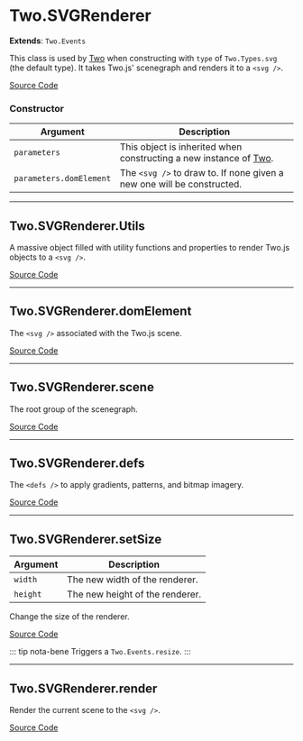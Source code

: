 # Two.SVGRenderer


<div class="extends">

__Extends__: `Two.Events`

</div>


This class is used by [Two](/documentation/) when constructing with `type` of `Two.Types.svg` (the default type). It takes Two.js' scenegraph and renders it to a `<svg />`.


<div class="meta">

  [Source Code](https://github.com/jonobr1/two.js/blob/dev/src/renderers/svg.js#L886)

</div>



### Constructor


| Argument | Description |
| ---- | ----------- |
| `parameters` | This object is inherited when constructing a new instance of [Two](/documentation/). |
| `parameters.domElement` | The `<svg />` to draw to. If none given a new one will be constructed. |



---

<div class="static member ">

## Two.SVGRenderer.Utils








<div class="properties">

A massive object filled with utility functions and properties to render Two.js objects to a `<svg />`.

</div>








<div class="meta">

  [Source Code](https://github.com/jonobr1/two.js/blob/dev/src/renderers/svg.js#L922)

</div>






</div>



---

<div class="instance member ">

## Two.SVGRenderer.domElement








<div class="properties">

The `<svg />` associated with the Two.js scene.

</div>








<div class="meta">

  [Source Code](https://github.com/jonobr1/two.js/blob/dev/src/renderers/svg.js#L896)

</div>






</div>



---

<div class="instance member ">

## Two.SVGRenderer.scene








<div class="properties">

The root group of the scenegraph.

</div>








<div class="meta">

  [Source Code](https://github.com/jonobr1/two.js/blob/dev/src/renderers/svg.js#L902)

</div>






</div>



---

<div class="instance member ">

## Two.SVGRenderer.defs








<div class="properties">

The `<defs />` to apply gradients, patterns, and bitmap imagery.

</div>








<div class="meta">

  [Source Code](https://github.com/jonobr1/two.js/blob/dev/src/renderers/svg.js#L909)

</div>






</div>



---

<div class="instance function ">

## Two.SVGRenderer.setSize










<div class="params">

| Argument | Description |
| ---- | ----------- |
| `width` | The new width of the renderer. |
| `height` | The new height of the renderer. |
</div>




<div class="description">

Change the size of the renderer.

</div>



<div class="meta">

  [Source Code](https://github.com/jonobr1/two.js/blob/dev/src/renderers/svg.js#L934)

</div>



<div class="tags">


::: tip nota-bene
Triggers a `Two.Events.resize`.
:::


</div>




</div>



---

<div class="instance function ">

## Two.SVGRenderer.render













<div class="description">

Render the current scene to the `<svg />`.

</div>



<div class="meta">

  [Source Code](https://github.com/jonobr1/two.js/blob/dev/src/renderers/svg.js#L956)

</div>






</div>


